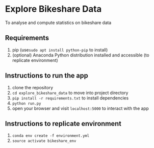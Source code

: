 # Explore Bikeshare Data
To analyse and compute statistics on bikeshare data 

## Requirements
1. pip (use`sudo apt install python-pip` to install) 
2. (optional) Anaconda Python distribution installed and accessible (to replicate environment)

## Instructions to run the app
1.  clone the repository 
2. `cd explore_bikeshare_data` to move into project directory
3. `pip install -r requirements.txt` to install dependencies
5. `python run.py`
6.  open your browser and visit `localhost:5000` to interact with the app

## Instructions to replicate environment 
1.  `conda env create -f environment.yml` 
2.  `source activate bikeshare_env`

